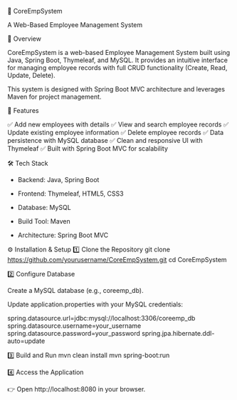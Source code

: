 🌟 CoreEmpSystem

A Web-Based Employee Management System

📌 Overview

CoreEmpSystem is a web-based Employee Management System built using Java, Spring Boot, Thymeleaf, and MySQL.
It provides an intuitive interface for managing employee records with full CRUD functionality (Create, Read, Update, Delete).

This system is designed with Spring Boot MVC architecture and leverages Maven for project management.

🚀 Features

✅ Add new employees with details
✅ View and search employee records
✅ Update existing employee information
✅ Delete employee records
✅ Data persistence with MySQL database
✅ Clean and responsive UI with Thymeleaf
✅ Built with Spring Boot MVC for scalability

🛠️ Tech Stack

- Backend: Java, Spring Boot

- Frontend: Thymeleaf, HTML5, CSS3

- Database: MySQL

- Build Tool: Maven

- Architecture: Spring Boot MVC

⚙️ Installation & Setup
1️⃣ Clone the Repository
git clone https://github.com/yourusername/CoreEmpSystem.git
cd CoreEmpSystem

2️⃣ Configure Database

Create a MySQL database (e.g., coreemp_db).

Update application.properties with your MySQL credentials:

spring.datasource.url=jdbc:mysql://localhost:3306/coreemp_db
spring.datasource.username=your_username
spring.datasource.password=your_password
spring.jpa.hibernate.ddl-auto=update


3️⃣ Build and Run
mvn clean install
mvn spring-boot:run


4️⃣ Access the Application

👉 Open http://localhost:8080
 in your browser.


                      
